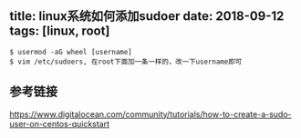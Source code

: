 title: linux系统如何添加sudoer
date: 2018-09-12
tags: [linux, root]
---

```
$ usermod -aG wheel [username]
$ vim /etc/sudoers, 在root下面加一条一样的，改一下username即可
```

## 参考链接
https://www.digitalocean.com/community/tutorials/how-to-create-a-sudo-user-on-centos-quickstart

